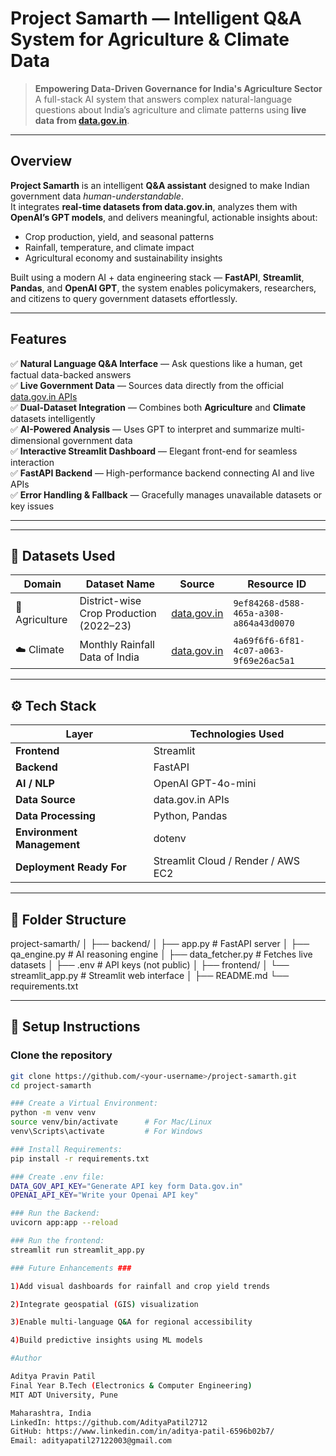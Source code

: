 # Project Samarth — Intelligent Q&A System for Agriculture & Climate Data

> **Empowering Data-Driven Governance for India's Agriculture Sector**  
> A full-stack AI system that answers complex natural-language questions about India’s agriculture and climate patterns using **live data from [data.gov.in](https://data.gov.in)**.

---

## Overview

**Project Samarth** is an intelligent **Q&A assistant** designed to make Indian government data *human-understandable*.  
It integrates **real-time datasets from data.gov.in**, analyzes them with **OpenAI’s GPT models**, and delivers meaningful, actionable insights about:

- Crop production, yield, and seasonal patterns  
- Rainfall, temperature, and climate impact  
- Agricultural economy and sustainability insights  

Built using a modern AI + data engineering stack — **FastAPI**, **Streamlit**, **Pandas**, and **OpenAI GPT**, the system enables policymakers, researchers, and citizens to query government datasets effortlessly.

---

## Features

✅ **Natural Language Q&A Interface** — Ask questions like a human, get factual data-backed answers  
✅ **Live Government Data** — Sources data directly from the official [data.gov.in APIs](https://data.gov.in/)  
✅ **Dual-Dataset Integration** — Combines both **Agriculture** and **Climate** datasets intelligently  
✅ **AI-Powered Analysis** — Uses GPT to interpret and summarize multi-dimensional government data  
✅ **Interactive Streamlit Dashboard** — Elegant front-end for seamless interaction  
✅ **FastAPI Backend** — High-performance backend connecting AI and live APIs  
✅ **Error Handling & Fallback** — Gracefully manages unavailable datasets or key issues  

---

---

## 🔑 Datasets Used

| Domain | Dataset Name | Source | Resource ID |
|---------|---------------|--------|--------------|
| 🌾 Agriculture | District-wise Crop Production (2022–23) | [data.gov.in](https://data.gov.in) | `9ef84268-d588-465a-a308-a864a43d0070` |
| ☁️ Climate | Monthly Rainfall Data of India | [data.gov.in](https://data.gov.in) | `4a69f6f6-6f81-4c07-a063-9f69e26ac5a1` |

---

## ⚙️ Tech Stack

| Layer | Technologies Used |
|--------|--------------------|
| **Frontend** | Streamlit |
| **Backend** | FastAPI |
| **AI / NLP** | OpenAI GPT-4o-mini |
| **Data Source** | data.gov.in APIs |
| **Data Processing** | Python, Pandas |
| **Environment Management** | dotenv |
| **Deployment Ready For** | Streamlit Cloud / Render / AWS EC2 |

---

## 🧩 Folder Structure

project-samarth/
│
├── backend/
│ ├── app.py # FastAPI server
│ ├── qa_engine.py # AI reasoning engine
│ ├── data_fetcher.py # Fetches live datasets
│ ├── .env # API keys (not public)
│
├── frontend/
│ └── streamlit_app.py # Streamlit web interface
│
├── README.md
└── requirements.txt


---

## 🔐 Setup Instructions

### Clone the repository
```bash
git clone https://github.com/<your-username>/project-samarth.git
cd project-samarth

### Create a Virtual Environment:
python -m venv venv
source venv/bin/activate      # For Mac/Linux
venv\Scripts\activate         # For Windows

### Install Requirements:
pip install -r requirements.txt

### Create .env file:
DATA_GOV_API_KEY="Generate API key form Data.gov.in"
OPENAI_API_KEY="Write your Openai API key"

### Run the Backend:
uvicorn app:app --reload

### Run the frontend:
streamlit run streamlit_app.py

### Future Enhancements ###

1)Add visual dashboards for rainfall and crop yield trends

2)Integrate geospatial (GIS) visualization

3)Enable multi-language Q&A for regional accessibility

4)Build predictive insights using ML models

#Author

Aditya Pravin Patil
Final Year B.Tech (Electronics & Computer Engineering)
MIT ADT University, Pune

Maharashtra, India
LinkedIn: https://github.com/AdityaPatil2712
GitHub: https://www.linkedin.com/in/aditya-patil-6596b02b7/
Email: adityapatil27122003@gmail.com

